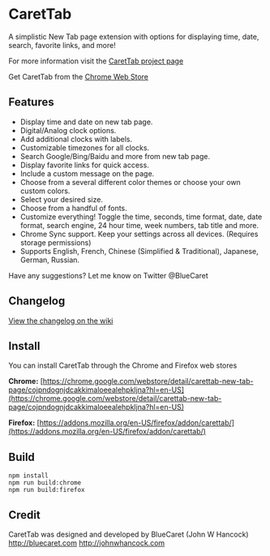 # CaretTab
A simplistic New Tab page extension with options for displaying time, date, search, favorite links, and more!

For more information visit the [CaretTab project page](http://bluecaret.com/project/carettab)

Get CaretTab from the [Chrome Web Store](https://chrome.google.com/webstore/detail/carettab-new-tab-page/cojpndognjdcakkimaloeealehpkljna?hl=en-US)

## Features
- Display time and date on new tab page.
- Digital/Analog clock options.
- Add additional clocks with labels.
- Customizable timezones for all clocks.
- Search Google/Bing/Baidu and more from new tab page.
- Display favorite links for quick access.
- Include a custom message on the page.
- Choose from a several different color themes or choose your own custom colors.
- Select your desired size.
- Choose from a handful of fonts.
- Customize everything! Toggle the time, seconds, time format, date, date format, search engine, 24 hour time, week numbers, tab title and more.
- Chrome Sync support. Keep your settings across all devices. (Requires storage permissions)
- Supports English, French, Chinese (Simplified &amp; Traditional), Japanese, German, Russian.

Have any suggestions? Let me know on Twitter @BlueCaret

## Changelog

[View the changelog on the wiki](https://github.com/bluecaret/carettab/wiki/Changelog)

## Install

You can install CaretTab through the Chrome and Firefox web stores

**Chrome:**
[https://chrome.google.com/webstore/detail/carettab-new-tab-page/cojpndognjdcakkimaloeealehpkljna?hl=en-US](https://chrome.google.com/webstore/detail/carettab-new-tab-page/cojpndognjdcakkimaloeealehpkljna?hl=en-US)

**Firefox:**
[https://addons.mozilla.org/en-US/firefox/addon/carettab/](https://addons.mozilla.org/en-US/firefox/addon/carettab/)

## Build

```
npm install
npm run build:chrome
npm run build:firefox
```

## Credit
CaretTab was designed and developed by BlueCaret (John W Hancock)
http://bluecaret.com
http://johnwhancock.com
